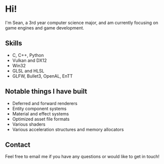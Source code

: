# Hi!
I'm Sean, a 3rd year computer science major, and am currently focusing on game engines and game development.

## Skills
* C, C++, Python
* Vulkan and DX12
* Win32
* GLSL and HLSL
* GLFW, Bullet3, OpenAL, EnTT

## Notable things I have built
- Deferred and forward renderers
- Entity component systems
- Material and effect systems
- Optimized asset file formats
- Various shaders
- Various acceleration structures and memory allocators

## Contact
Feel free to email me if you have any questions or would like to get in touch!
